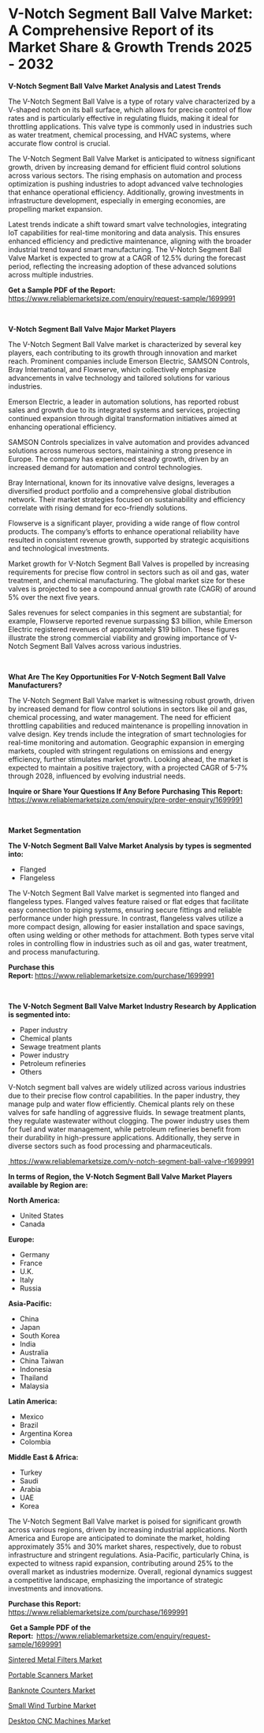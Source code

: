 <p><h1>V-Notch Segment Ball Valve Market: A Comprehensive Report of its Market Share & Growth Trends 2025 - 2032</h1></p><p><strong>V-Notch Segment Ball Valve Market Analysis and Latest Trends</strong></p>
<p><p>The V-Notch Segment Ball Valve is a type of rotary valve characterized by a V-shaped notch on its ball surface, which allows for precise control of flow rates and is particularly effective in regulating fluids, making it ideal for throttling applications. This valve type is commonly used in industries such as water treatment, chemical processing, and HVAC systems, where accurate flow control is crucial.</p><p>The V-Notch Segment Ball Valve Market is anticipated to witness significant growth, driven by increasing demand for efficient fluid control solutions across various sectors. The rising emphasis on automation and process optimization is pushing industries to adopt advanced valve technologies that enhance operational efficiency. Additionally, growing investments in infrastructure development, especially in emerging economies, are propelling market expansion.</p><p>Latest trends indicate a shift toward smart valve technologies, integrating IoT capabilities for real-time monitoring and data analysis. This ensures enhanced efficiency and predictive maintenance, aligning with the broader industrial trend toward smart manufacturing. The V-Notch Segment Ball Valve Market is expected to grow at a CAGR of 12.5% during the forecast period, reflecting the increasing adoption of these advanced solutions across multiple industries.</p></p>
<p><strong>Get a Sample PDF of the Report:&nbsp;</strong> <a href="https://www.reliablemarketsize.com/enquiry/request-sample/1699991?utm_campaign=3254&utm_medium=2&utm_source=Github&utm_content=ia&utm_term=27032025&utm_id=v-notch-segment-ball-valve">https://www.reliablemarketsize.com/enquiry/request-sample/1699991</a></p>
<p>&nbsp;</p>
<p><strong>V-Notch Segment Ball Valve Major Market Players</strong></p>
<p><p>The V-Notch Segment Ball Valve market is characterized by several key players, each contributing to its growth through innovation and market reach. Prominent companies include Emerson Electric, SAMSON Controls, Bray International, and Flowserve, which collectively emphasize advancements in valve technology and tailored solutions for various industries.</p><p>Emerson Electric, a leader in automation solutions, has reported robust sales and growth due to its integrated systems and services, projecting continued expansion through digital transformation initiatives aimed at enhancing operational efficiency. </p><p>SAMSON Controls specializes in valve automation and provides advanced solutions across numerous sectors, maintaining a strong presence in Europe. The company has experienced steady growth, driven by an increased demand for automation and control technologies.</p><p>Bray International, known for its innovative valve designs, leverages a diversified product portfolio and a comprehensive global distribution network. Their market strategies focused on sustainability and efficiency correlate with rising demand for eco-friendly solutions.</p><p>Flowserve is a significant player, providing a wide range of flow control products. The company’s efforts to enhance operational reliability have resulted in consistent revenue growth, supported by strategic acquisitions and technological investments.</p><p>Market growth for V-Notch Segment Ball Valves is propelled by increasing requirements for precise flow control in sectors such as oil and gas, water treatment, and chemical manufacturing. The global market size for these valves is projected to see a compound annual growth rate (CAGR) of around 5% over the next five years.</p><p>Sales revenues for select companies in this segment are substantial; for example, Flowserve reported revenue surpassing $3 billion, while Emerson Electric registered revenues of approximately $19 billion. These figures illustrate the strong commercial viability and growing importance of V-Notch Segment Ball Valves across various industries.</p></p>
<p>&nbsp;</p>
<p><strong>What Are The Key Opportunities For V-Notch Segment Ball Valve Manufacturers?</strong></p>
<p><p>The V-Notch Segment Ball Valve market is witnessing robust growth, driven by increased demand for flow control solutions in sectors like oil and gas, chemical processing, and water management. The need for efficient throttling capabilities and reduced maintenance is propelling innovation in valve design. Key trends include the integration of smart technologies for real-time monitoring and automation. Geographic expansion in emerging markets, coupled with stringent regulations on emissions and energy efficiency, further stimulates market growth. Looking ahead, the market is expected to maintain a positive trajectory, with a projected CAGR of 5-7% through 2028, influenced by evolving industrial needs.</p></p>
<p><strong>Inquire or Share Your Questions If Any Before Purchasing This Report:</strong> <a href="https://www.reliablemarketsize.com/enquiry/pre-order-enquiry/1699991?utm_campaign=3254&utm_medium=2&utm_source=Github&utm_content=ia&utm_term=27032025&utm_id=v-notch-segment-ball-valve">https://www.reliablemarketsize.com/enquiry/pre-order-enquiry/1699991</a></p>
<p>&nbsp;</p>
<p><strong>Market Segmentation</strong></p>
<p><strong>The V-Notch Segment Ball Valve Market Analysis by types is segmented into:</strong></p>
<p><ul><li>Flanged</li><li>Flangeless</li></ul></p>
<p><p>The V-Notch Segment Ball Valve market is segmented into flanged and flangeless types. Flanged valves feature raised or flat edges that facilitate easy connection to piping systems, ensuring secure fittings and reliable performance under high pressure. In contrast, flangeless valves utilize a more compact design, allowing for easier installation and space savings, often using welding or other methods for attachment. Both types serve vital roles in controlling flow in industries such as oil and gas, water treatment, and process manufacturing.</p></p>
<p><strong>Purchase this Report:&nbsp;</strong><a href="https://www.reliablemarketsize.com/purchase/1699991?utm_campaign=3254&utm_medium=2&utm_source=Github&utm_content=ia&utm_term=27032025&utm_id=v-notch-segment-ball-valve">https://www.reliablemarketsize.com/purchase/1699991</a></p>
<p>&nbsp;</p>
<p><strong>The V-Notch Segment Ball Valve Market Industry Research by Application is segmented into:</strong></p>
<p><ul><li>Paper industry</li><li>Chemical plants</li><li>Sewage treatment plants</li><li>Power industry</li><li>Petroleum refineries</li><li>Others</li></ul></p>
<p><p>V-Notch segment ball valves are widely utilized across various industries due to their precise flow control capabilities. In the paper industry, they manage pulp and water flow efficiently. Chemical plants rely on these valves for safe handling of aggressive fluids. In sewage treatment plants, they regulate wastewater without clogging. The power industry uses them for fuel and water management, while petroleum refineries benefit from their durability in high-pressure applications. Additionally, they serve in diverse sectors such as food processing and pharmaceuticals.</p></p>
<p><a href="https://www.reliablemarketsize.com/v-notch-segment-ball-valve-r1699991?utm_campaign=3254&utm_medium=2&utm_source=Github&utm_content=ia&utm_term=27032025&utm_id=v-notch-segment-ball-valve">&nbsp;https://www.reliablemarketsize.com/v-notch-segment-ball-valve-r1699991</a></p>
<p><strong>In terms of Region, the V-Notch Segment Ball Valve Market Players available by Region are:</strong></p>
<p>
    <p> <strong> North America: </strong>
        <ul>
            <li>United States</li>
            <li>Canada</li>
        </ul>
        </p> 
    <p> <strong> Europe: </strong>
        <ul>
            <li>Germany</li>
            <li>France</li>
            <li>U.K.</li>
            <li>Italy</li>
            <li>Russia</li>
        </ul>
        </p> 
    <p> <strong> Asia-Pacific: </strong>
        <ul>
            <li>China</li>
            <li>Japan</li>
            <li>South Korea</li>
            <li>India</li>
            <li>Australia</li>
            <li>China Taiwan</li>
            <li>Indonesia</li>
            <li>Thailand</li>
            <li>Malaysia</li>
        </ul>
        </p> 
    <p> <strong> Latin America: </strong>
        <ul>
            <li>Mexico</li>
            <li>Brazil</li>
            <li>Argentina Korea</li>
            <li>Colombia</li>
        </ul>
        </p> 
    <p> <strong> Middle East & Africa: </strong>
        <ul>
            <li>Turkey</li>
            <li>Saudi</li>
            <li>Arabia</li>
            <li>UAE</li>
            <li>Korea</li>
        </ul>
    </p>
    </p>
<p><p>The V-Notch Segment Ball Valve market is poised for significant growth across various regions, driven by increasing industrial applications. North America and Europe are anticipated to dominate the market, holding approximately 35% and 30% market shares, respectively, due to robust infrastructure and stringent regulations. Asia-Pacific, particularly China, is expected to witness rapid expansion, contributing around 25% to the overall market as industries modernize. Overall, regional dynamics suggest a competitive landscape, emphasizing the importance of strategic investments and innovations.</p></p>
<p><strong>Purchase this Report: </strong><a href="https://www.reliablemarketsize.com/purchase/1699991?utm_campaign=3254&utm_medium=2&utm_source=Github&utm_content=ia&utm_term=27032025&utm_id=v-notch-segment-ball-valve">https://www.reliablemarketsize.com/purchase/1699991</a></p>
<p>&nbsp;<strong>Get a Sample PDF of the Report:&nbsp;&nbsp;</strong><a href="https://www.reliablemarketsize.com/enquiry/request-sample/1699991?utm_campaign=3254&utm_medium=2&utm_source=Github&utm_content=ia&utm_term=27032025&utm_id=v-notch-segment-ball-valve">https://www.reliablemarketsize.com/enquiry/request-sample/1699991</a></p>
<p><strong></strong></p>
<p><p><a href="https://www.linkedin.com/pulse/study-sintered-metal-filters-market-offeringdata-concerning-its-9ebye?utm_campaign=3254&utm_medium=2&utm_source=Github&utm_content=ia&utm_term=27032025&utm_id=v-notch-segment-ball-valve">Sintered Metal Filters Market</a></p><p><a href="https://www.linkedin.com/pulse/portable-scanners-market-trend-expected-grow-rapidly-projected-tmnwe?utm_campaign=3254&utm_medium=2&utm_source=Github&utm_content=ia&utm_term=27032025&utm_id=v-notch-segment-ball-valve">Portable Scanners Market</a></p><p><a href="https://www.linkedin.com/pulse/financial-insights-market-potential-banknote-counters-gtdte?utm_campaign=3254&utm_medium=2&utm_source=Github&utm_content=ia&utm_term=27032025&utm_id=v-notch-segment-ball-valve">Banknote Counters Market</a></p><p><a href="https://www.linkedin.com/pulse/latest-forecast-shows-small-wind-turbine-market-size-poised-llaqe?utm_campaign=3254&utm_medium=2&utm_source=Github&utm_content=ia&utm_term=27032025&utm_id=v-notch-segment-ball-valve">Small Wind Turbine Market</a></p><p><a href="https://www.linkedin.com/pulse/analysis-global-desktop-cnc-machines-market-present-landscape-apqbe?utm_campaign=3254&utm_medium=2&utm_source=Github&utm_content=ia&utm_term=27032025&utm_id=v-notch-segment-ball-valve">Desktop CNC Machines Market</a></p></p>